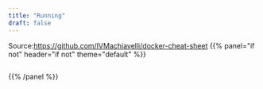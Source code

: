 ```yaml
---
title: "Running"
draft: false
---
```


Source:https://github.com/IVMachiavelli/docker-cheat-sheet
{{% panel="if not" header="if not" theme="default" %}}
```bash

```
{{% /panel %}}
